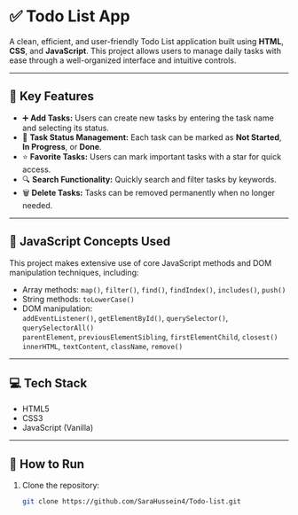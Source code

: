 # ✅ Todo List App

A clean, efficient, and user-friendly Todo List application built using **HTML**, **CSS**, and **JavaScript**. This project allows users to manage daily tasks with ease through a well-organized interface and intuitive controls.

---

## 🌟 Key Features

- ➕ **Add Tasks:** Users can create new tasks by entering the task name and selecting its status.
- 📌 **Task Status Management:** Each task can be marked as **Not Started**, **In Progress**, or **Done**.
- ⭐ **Favorite Tasks:** Users can mark important tasks with a star for quick access.
- 🔍 **Search Functionality:** Quickly search and filter tasks by keywords.
- 🗑️ **Delete Tasks:** Tasks can be removed permanently when no longer needed.

---

## 🧠 JavaScript Concepts Used

This project makes extensive use of core JavaScript methods and DOM manipulation techniques, including:

- Array methods: `map()`, `filter()`, `find()`, `findIndex()`, `includes()`, `push()`
- String methods: `toLowerCase()`
- DOM manipulation:  
  `addEventListener()`, `getElementById()`, `querySelector()`, `querySelectorAll()`  
  `parentElement`, `previousElementSibling`, `firstElementChild`, `closest()`  
  `innerHTML`, `textContent`, `className`, `remove()`

---

## 💻 Tech Stack

- HTML5  
- CSS3  
- JavaScript (Vanilla)

---

## 📂 How to Run

1. Clone the repository:
   ```bash
   git clone https://github.com/SaraHussein4/Todo-list.git
